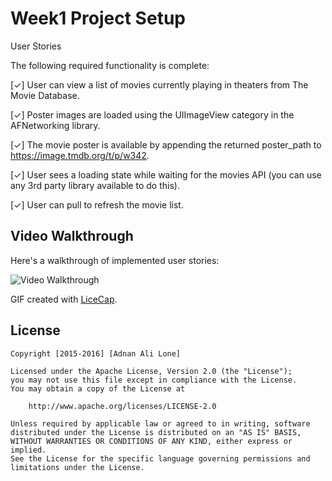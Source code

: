 # Week1 Project Setup

User Stories

The following required functionality is complete:


[✓] User can view a list of movies currently playing in theaters from The Movie Database.

[✓] Poster images are loaded using the UIImageView category in the AFNetworking library.

[✓] The movie poster is available by appending the returned poster_path to https://image.tmdb.org/t/p/w342.

[✓] User sees a loading state while waiting for the movies API (you can use any 3rd party library available to do this).

[✓] User can pull to refresh the movie list.


## Video Walkthrough 

Here's a walkthrough of implemented user stories:

<img src='http://i.imgur.com/6qKTkJO.gif' title='Video Walkthrough' width='' alt='Video Walkthrough' />

GIF created with [LiceCap](http://www.cockos.com/licecap/).



## License

    Copyright [2015-2016] [Adnan Ali Lone]

    Licensed under the Apache License, Version 2.0 (the "License");
    you may not use this file except in compliance with the License.
    You may obtain a copy of the License at

        http://www.apache.org/licenses/LICENSE-2.0

    Unless required by applicable law or agreed to in writing, software
    distributed under the License is distributed on an "AS IS" BASIS,
    WITHOUT WARRANTIES OR CONDITIONS OF ANY KIND, either express or implied.
    See the License for the specific language governing permissions and
    limitations under the License.
